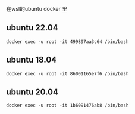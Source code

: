 在wsl的ubuntu docker 里

## ubuntu 22.04

```
docker exec -u root -it 499897aa3c64 /bin/bash
```



## ubuntu 18.04

```
docker exec -u root -it 86001165e7f6 /bin/bash
```



## ubuntu 20.04

```
docker exec -u root -it 1b6091476ab8 /bin/bash
```



